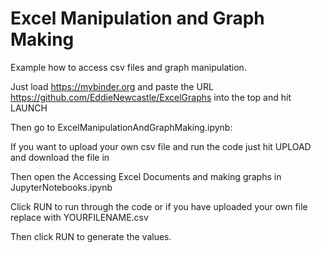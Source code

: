 # Excel Manipulation and Graph Making
Example how to access csv files and graph manipulation.

Just load https://mybinder.org and paste the URL https://github.com/EddieNewcastle/ExcelGraphs into the top and hit LAUNCH

Then go to ExcelManipulationAndGraphMaking.ipynb:

If you want to upload your own csv file and run the code just hit UPLOAD and download the file in 

Then open the Accessing Excel Documents and making graphs in JupyterNotebooks.ipynb

Click RUN to run through the code or if you have uploaded your own file replace with YOURFILENAME.csv

Then click RUN to generate the values.


